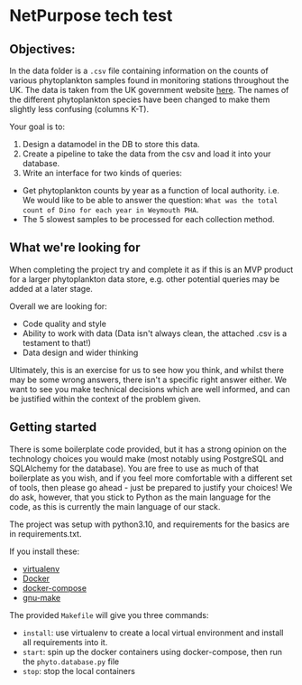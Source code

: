 # NetPurpose tech test

## Objectives:

In the data folder is a `.csv` file containing information on the counts of various phytoplankton samples found in monitoring stations throughout the UK. The data is taken from the UK government website [here](https://data.gov.uk/dataset/9a86b044-58a3-46d0-8455-5046f5769627/phytoplankton-results-for-england-and-wales). The names of the different phytoplankton species have been changed to make them slightly less confusing (columns K-T).

Your goal is to:

1. Design a datamodel in the DB to store this data.
2. Create a pipeline to take the data from the csv and load it into your database.
3. Write an interface for two kinds of queries:
  * Get phytoplankton counts by year as a function of local authority. i.e. We would like to be able to answer the question: `What was the total count of Dino for each year in Weymouth PHA`.
  * The 5 slowest samples to be processed for each collection method.

## What we're looking for

When completing the project try and complete it as if this is an MVP product for a larger phytoplankton data store, e.g. other potential queries may be added at a later stage.

Overall we are looking for:

* Code quality and style
* Ability to work with data (Data isn't always clean, the attached .csv is a testament to that!)
* Data design and wider thinking

Ultimately, this is an exercise for us to see how you think, and whilst there may be some wrong answers, there isn't a specific right answer either. We want to see you make technical decisions which are well informed, and can be justified within the context of the problem given.

## Getting started

There is some boilerplate code provided, but it has a strong opinion on the technology choices you would make (most notably using PostgreSQL and SQLAlchemy for the database). You are free to use as much of that boilerplate as you wish, and if you feel more comfortable with a different set of tools, then please go ahead - just be prepared to justify your choices! We do ask, however, that you stick to Python as the main language for the code, as this is currently the main language of our stack.

The project was setup with python3.10, and requirements for the basics are in requirements.txt.

If you install these:

* [virtualenv](https://virtualenv.pypa.io/en/stable/installation.html)
* [Docker](https://docs.docker.com/engine/install/)
* [docker-compose](https://docs.docker.com/compose/install/)
* [gnu-make](https://www.gnu.org/software/make/)

The provided `Makefile` will give you three commands:

* `install`: use virtualenv to create a local virtual environment and install all requirements into it.
* `start`: spin up the docker containers using docker-compose, then run the `phyto.database.py` file
* `stop`: stop the local containers
